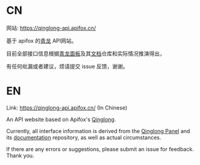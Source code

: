 # CN
网站: https://qinglong-api.apifox.cn/

基于 apifox 的[青龙](https://github.com/whyour/qinglong) API网站。

目前全部接口信息根据[青龙面板](https://github.com/whyour/qinglong)及其[文档](https://github.com/whyour/qinglong-site/)仓库和实际情况推演得出，

有任何纰漏或者建议，烦请提交 issue 反馈，谢谢。

# EN

Link: https://qinglong-api.apifox.cn/ (In Chinese)

An API website based on Apifox's [Qinglong](https://github.com/whyour/qinglong).

Currently, all interface information is derived from the [Qinglong Panel](https://github.com/whyour/qinglong) and its [documentation](https://github.com/whyour/qinglong-site/) repository, as well as actual circumstances.

If there are any errors or suggestions, please submit an issue for feedback. Thank you.
